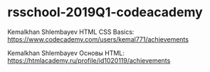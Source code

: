 # rsschool-2019Q1-codeacademy
Kemalkhan Shlembayev
HTML CSS Basics: https://www.codecademy.com/users/kemal771/achievements

Kemalkhan Shlembayev
Основы HTML: https://htmlacademy.ru/profile/id1020119/achievements